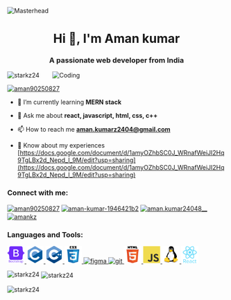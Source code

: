 ![Masterhead](https://i0.wp.com/wanderin.dev/wp-content/uploads/2019/12/crop-0-0-1170-390-0-about-cover.png?w=1170&ssl=1)
<h1 align="center">Hi 👋, I'm Aman kumar</h1>
<h3 align="center">A passionate web developer from India</h3>
<img align="right" alt="Coding" width="400" src="https://img.freepik.com/free-vector/male-programmer-working-computer-office-wall-with-hanging-reminder-stickers-developer-creating-new-software-interface-coding-programming-system-administrator-designer-character_575670-1159.jpg?w=1800&t=st=1684676318~exp=1684676918~hmac=becd748d75d0ab1fad36b303d3eb419447f43f5625eec76064c4a886c0eede77">


<p align="left"> <img src="https://komarev.com/ghpvc/?username=starkz24&label=Profile%20views&color=0e75b6&style=flat"
        alt="starkz24" /> </p>

<p align="left"> <a href="https://twitter.com/aman90250827" target="blank"><img
            src="https://img.shields.io/twitter/follow/aman90250827?logo=twitter&style=for-the-badge"
            alt="aman90250827" /></a> </p>

- 🌱 I’m currently learning **MERN stack**

- 💬 Ask me about **react, javascript, html, css, c++**

- 📫 How to reach me **aman.kumarz2404@gmail.com**

- 📄 Know about my experiences
[https://docs.google.com/document/d/1amyOZhbSC0J_WRnafWeiJI2Hq9TgLBx2d_Nepd_I_9M/edit?usp=sharing](https://docs.google.com/document/d/1amyOZhbSC0J_WRnafWeiJI2Hq9TgLBx2d_Nepd_I_9M/edit?usp=sharing)

<h3 align="left">Connect with me:</h3>
<p align="left">
    <a href="https://twitter.com/aman90250827" target="blank"><img align="center"
            src="https://raw.githubusercontent.com/rahuldkjain/github-profile-readme-generator/master/src/images/icons/Social/twitter.svg"
            alt="aman90250827" height="30" width="40" /></a>
    <a href="https://linkedin.com/in/aman-kumar-1946421b2" target="blank"><img align="center"
            src="https://raw.githubusercontent.com/rahuldkjain/github-profile-readme-generator/master/src/images/icons/Social/linked-in-alt.svg"
            alt="aman-kumar-1946421b2" height="30" width="40" /></a>
    <a href="https://instagram.com/aman.kumar24048__" target="blank"><img align="center"
            src="https://raw.githubusercontent.com/rahuldkjain/github-profile-readme-generator/master/src/images/icons/Social/instagram.svg"
            alt="aman.kumar24048__" height="30" width="40" /></a>
    <a href="https://www.leetcode.com/amankrz" target="blank"><img align="center"
            src="https://raw.githubusercontent.com/rahuldkjain/github-profile-readme-generator/master/src/images/icons/Social/leet-code.svg"
            alt="amankz" height="30" width="40" /></a>
</p>

<h3 align="left">Languages and Tools:</h3>
<p align="left"> <a href="https://getbootstrap.com" target="_blank" rel="noreferrer"> <img
            src="https://raw.githubusercontent.com/devicons/devicon/master/icons/bootstrap/bootstrap-plain-wordmark.svg"
            alt="bootstrap" width="40" height="40" /> </a> <a href="https://www.cprogramming.com/" target="_blank"
        rel="noreferrer"> <img src="https://raw.githubusercontent.com/devicons/devicon/master/icons/c/c-original.svg"
            alt="c" width="40" height="40" /> </a> <a href="https://www.w3schools.com/cpp/" target="_blank"
        rel="noreferrer"> <img
            src="https://raw.githubusercontent.com/devicons/devicon/master/icons/cplusplus/cplusplus-original.svg"
            alt="cplusplus" width="40" height="40" /> </a> <a href="https://www.w3schools.com/css/" target="_blank"
        rel="noreferrer"> <img
            src="https://raw.githubusercontent.com/devicons/devicon/master/icons/css3/css3-original-wordmark.svg"
            alt="css3" width="40" height="40" /> </a> <a href="https://www.figma.com/" target="_blank" rel="noreferrer">
        <img src="https://www.vectorlogo.zone/logos/figma/figma-icon.svg" alt="figma" width="40" height="40" /> </a> <a
        href="https://git-scm.com/" target="_blank" rel="noreferrer"> <img
            src="https://www.vectorlogo.zone/logos/git-scm/git-scm-icon.svg" alt="git" width="40" height="40" /> </a> <a
        href="https://www.w3.org/html/" target="_blank" rel="noreferrer"> <img
            src="https://raw.githubusercontent.com/devicons/devicon/master/icons/html5/html5-original-wordmark.svg"
            alt="html5" width="40" height="40" /> </a> <a href="https://developer.mozilla.org/en-US/docs/Web/JavaScript"
        target="_blank" rel="noreferrer"> <img
            src="https://raw.githubusercontent.com/devicons/devicon/master/icons/javascript/javascript-original.svg"
            alt="javascript" width="40" height="40" /> </a> <a href="https://www.linux.org/" target="_blank"
        rel="noreferrer"> <img
            src="https://raw.githubusercontent.com/devicons/devicon/master/icons/linux/linux-original.svg" alt="linux"
            width="40" height="40" /> </a> <a href="https://reactjs.org/" target="_blank" rel="noreferrer"> <img
            src="https://raw.githubusercontent.com/devicons/devicon/master/icons/react/react-original-wordmark.svg"
            alt="react" width="40" height="40" /> </a> </p>

<p><img align="left"
        src="https://github-readme-stats.vercel.app/api/top-langs?username=starkz24&show_icons=true&locale=en&layout=compact"
        alt="starkz24" /></p>

<p>&nbsp;<img align="center"
        src="https://github-readme-stats.vercel.app/api?username=starkz24&show_icons=true&locale=en" alt="starkz24" />
</p>

<p><img align="center" src="https://github-readme-streak-stats.herokuapp.com/?user=starkz24&" alt="starkz24" /></p>
